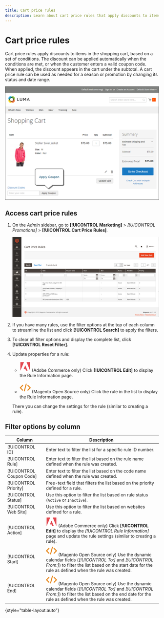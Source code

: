 ```yaml
---
title: Cart price rules
description: Learn about cart price rules that apply discounts to items in the shopping cart based on a set of conditions.
---
```

# Cart price rules

Cart price rules apply discounts to items in the shopping cart, based on a set of conditions. The discount can be applied automatically when the conditions are met, or when the customer enters a valid coupon code. When applied, the discount appears in the cart under the subtotal. A cart price rule can be used as needed for a season or promotion by changing its status and date range.

![Example storefront - cart apply coupon](./assets/storefront-cart-apply-coupon.png)<!-- zoom -->

## Access cart price rules

1. On the _Admin_ sidebar, go to **[!UICONTROL Marketing]** > _[!UICONTROL Promotions]_ > **[!UICONTROL Cart Price Rules]**.

   ![Cart price rule](./assets/price-rule-cart.png)<!-- zoom -->

1. If you have many rules, use the filter options at the top of each column to streamline the list and click **[!UICONTROL Search]** to apply the filters.

1. To clear all filter options and display the complete list, click **[!UICONTROL Reset Filter]**.

1. Update properties for a rule:

    - ![Adobe Commerce](../assets/adobe-logo.svg) (Adobe Commerce only) Click **[!UICONTROL Edit]** to display the Rule Information page.

    - ![Magento Open Source](../assets/open-source.svg) (Magento Open Source only) Click the rule in the list to display the Rule Information page.

    There you can change the settings for the rule (similar to creating a rule).

## Filter options by column

|Column|Description|
|--- |--- |
|[!UICONTROL ID]|Enter text to filter the list for a specific rule ID number.|
|[!UICONTROL Rule]|Enter text to filter the list based on the rule name defined when the rule was created.|
|[!UICONTROL Coupon Code]|Enter text to filter the list based on the code name defined when the rule was created.|
|[!UICONTROL Priority]|Free-text field that filters the list based on the priority defined for a rule.|
|[!UICONTROL Status]|Use this option to filter the list based on rule status (`Active` or `Inactive`).|
|[!UICONTROL Web Site]|Use this option to filter the list based on websites defined for a rule.|
|[!UICONTROL Action]|![Adobe Commerce](../assets/adobe-logo.svg) (Adobe Commerce only) Click **[!UICONTROL Edit]** to display the _[!UICONTROL Rule Information]_ page and update the rule settings (similar to creating a rule).|
|[!UICONTROL Start]|![Magento Open Source](../assets/open-source.svg) (Magento Open Source only) Use the dynamic calendar fields (_[!UICONTROL To:]_ and _[!UICONTROL From:]_) to filter the list based on the start date for the rule as defined when the rule was created.|
|[!UICONTROL End]|![Magento Open Source](../assets/open-source.svg) (Magento Open Source only) Use the dynamic calendar fields (_[!UICONTROL To:]_ and _[!UICONTROL From:]_) to filter the list based on the end date for the rule as defined when the rule was created.|

{style="table-layout:auto"}
